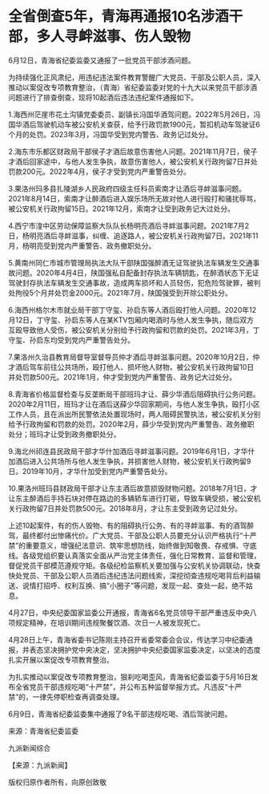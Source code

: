 

# 全省倒查5年，青海再通报10名涉酒干部，多人寻衅滋事、伤人毁物

6月12日，青海省纪委监委又通报了一批党员干部涉酒问题。

为持续强化正风肃纪，用违纪违法案件教育警醒广大党员、干部及公职人员，深入推动以案促改专项教育整治，（青海）省纪委监委对党的十九大以来党员干部涉酒问题进行了排查倒查，现将10起酒后违法违纪案件通报如下。

1.海西州茫崖市花土沟镇党委委员、副镇长冯国华酒驾问题。2022年5月26日，冯国华酒后驾驶机动车被公安机关查获，给予行政罚款1900元，暂扣机动车驾驶证6个月的处罚。2023年3月，冯国华受到党内警告、政务记过处分。

2.海东市乐都区财政局干部侯子才酒后故意伤害他人问题。2021年11月7日，侯子才酒后回家途中，与他人发生争执，故意伤害他人，被公安机关行政拘留7日并处罚款200元。2022年4月，侯子才受到党内严重警告处分。

3.果洛州玛多县扎陵湖乡人民政府四级主任科员索南才让酒后寻衅滋事问题。2021年8月14日，索南才让醉酒后进入娱乐场所无故对他人进行殴打和骚扰辱骂，被公安机关行政拘留15日。2021年12月，索南才让受到政务记大过处分。

4.西宁市湟中区劳动保障监察大队队长杨明亮酒后寻衅滋事问题。2021年7月2日，杨明亮酒后寻衅滋事，纠缠、追逐路人，被公安机关行政拘留7日。2021年11月，杨明亮受到党内严重警告、政务撤职处分。

5.黄南州同仁市城市管理局执法大队干部陕国强醉酒无证驾驶执法车辆发生交通事故问题。2020年4月4日，陕国强私自配备封存执法车辆钥匙，在醉酒状态下无证驾驶封存执法车辆发生交通事故，造成两车损坏和人员轻伤，犯危险驾驶罪，被判处拘役5个月并处罚金2000元。2021年7月，陕国强受到开除公职处分。

6.海西州格尔木市就业局干部丁守玺、孙启东等人酒后殴打他人问题。2020年12月12日，丁守玺、孙启东等人在某KTV包厢内喝酒时与他人发生争执，随后双方互殴导致他人受伤，被公安机关分别给予行政拘留和罚款的处罚。2021年3月，丁守玺、孙启东均受到党内严重警告处分。

7.果洛州久治县教育局督导室督导员仲才酒后寻衅滋事问题。2020年10月2日，仲才酒后驾车前往公共场所，殴打他人、损坏他人财物，被公安机关行政拘留10日并处罚款500元。2021年1月，仲才受到党内严重警告、政务记大过处分。

8.青海省价格监督检查与反垄断局干部班玛才让、薛少华酒后阻碍执行公务问题。2020年2月11日，班玛才让在酒后送薛少华回家期间，与他人发生争执，殴打小区工作人员，且在派出所民警依法处置现场时，两人阻碍民警执法，被公安机关分别给予行政拘留和罚款的处罚。2020年2月，薛少华受到党内严重警告、政务撤职处分；班玛才让受到政务撤职处分。

9.海北州祁连县民政局干部才华什加酒后寻衅滋事问题。2019年6月1日，才华什加酒后进入公共场所与他人发生争执，并损害他人财物，被公安机关行政拘留9日。2019年10月，才华什加受到党内严重警告处分。

10.果洛州班玛县财政局干部才让东主酒后故意损毁财物问题。2018年7月1日，才让东主醉酒后手持石块对停在路边的多辆轿车进行打砸，导致车辆受损，被公安机关行政拘留7日并处罚款500元。2018年8月，才让东主受到政务记过处分。

上述10起案件，有的伤人毁物、有的阻碍执行公务、有的寻衅滋事、有的酒驾醉驾，最终都付出惨痛代价。广大党员、干部及公职人员要充分认识严格执行“十严禁”的重要意义，增强纪法意识、筑牢思想防线，始终做到知敬畏、存戒惧、守底线。各级党组织要认真落实全面从严治党主体责任，强化日常教育、监督和管理，督促党员干部模范遵规守矩。各级纪检监察机关要加强与公安机关协调联动，快查快处党员、干部及公职人员酒后违纪违法问题线索，深挖彻查违规吃喝背后利益输送、说情打招呼、权利互换、搞“小圈子”等问题，发现一起、查处一起，绝不姑息。

4月27日，中央纪委国家监委公开通报，青海省6名党员领导干部严重违反中央八项规定精神，在培训期间违规聚餐饮酒、次日一人被发现死亡。

4月28日上午，青海省委书记陈刚主持召开省委常委会会议，传达学习中纪委通报，并表态坚决拥护党中央决定，坚决拥护中央纪委国家监委决定，以坚决的态度扎实开展以案促改专项教育整治。

为扎实推动以案促改专项教育整治，狠刹吃喝歪风，青海省纪委监委于5月16日发布全省党员干部违规吃喝“十严禁”，并公布五种监督举报方式。凡违反“十严禁”的，一律先停职检查再调查处理。

6月9日，青海省纪委监委集中通报了9名干部违规吃喝、酒后驾驶问题。

来源：青海省纪委监委

九派新闻综合

【来源：九派新闻】

版权归原作者所有，向原创致敬

